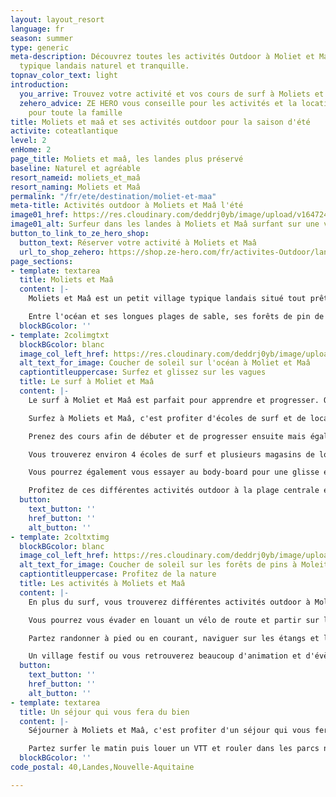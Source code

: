 ```yaml
---
layout: layout_resort
language: fr
season: summer
type: generic
meta-description: Découvrez toutes les activités Outdoor à Moliet et Maâ. Un village
  typique landais naturel et tranquille.
topnav_color_text: light
introduction:
  you_arrive: Trouvez votre activité et vos cours de surf à Moliets et Maâ
  zehero_advice: ZE HERO vous conseille pour les activités et la location des équipements
    pour toute la famille
title: Moliets et maâ et ses activités outdoor pour la saison d'été
activite: coteatlantique
level: 2
enHome: 2
page_title: Moliets et maâ, les landes plus préservé
baseline: Naturel et agréable
resort_nameid: moliets_et_maâ
resort_naming: Moliets et Maâ
permalink: "/fr/ete/destination/moliet-et-maa"
meta-title: Activités outdoor à Moliets et Maâ l'été
image01_href: https://res.cloudinary.com/deddrj0yb/image/upload/v1647249587/website/resorts/Moliets/jeffrey-brandjes-9kg6dNrSRak-unsplash.jpg
image01_alt: Surfeur dans les landes à Moliets et Maâ surfant sur une vague
button_to_link_to_ze_hero_shop:
  button_text: Réserver votre activité à Moliets et Maâ
  url_to_shop_zehero: https://shop.ze-hero.com/fr/activites-Outdoor/landes
page_sections:
- template: textarea
  title: Moliets et Maâ
  content: |-
    Moliets et Maâ est un petit village typique landais situé tout prêt de l'océan. Un petit coin naturel qui bénéficie d'une nature idéal pour séjourner et profiter de la côte Atlantique. Sa réserve naturelle du courant d'Huchet lui donne le nom de l'Amazonie landaise. Découvrez alors une faune et une flore d'exception au sein de cet environnement préservé.

    Entre l'océan et ses longues plages de sable, ses forêts de pin de maritimes et ses étangs, la nature saura vous émerveiller à Moliet et Maâ.
  blockBGcolor: ''
- template: 2colimgtxt
  blockBGcolor: blanc
  image_col_left_href: https://res.cloudinary.com/deddrj0yb/image/upload/v1647249570/website/resorts/Moliets/tim-hufner-LFC4iSvhHNQ-unsplash_1.jpg
  alt_text_for_image: Coucher de soleil sur l'océan à Moliet et Maâ
  captiontitleuppercase: Surfez et glissez sur les vagues
  title: Le surf à Moliet et Maâ
  content: |-
    Le surf à Moliet et Maâ est parfait pour apprendre et progresser. On y retrouve un peu moins de monde que sur les spots les plus connus comme Hossegor, Cabreton... Les surfeurs confirmés pourront tout autant surfer des vagues parfaites.

    Surfez à Moliets et Maâ, c'est profiter d'écoles de surf et de location de surf qui se trouvent à proximité de la plage. C'est apprendre et s'initier dans un cadre idéal, à surfer, à réaliser ses 1er take-off. C'est profiter d'un moment de partage dans des cours collectifs ou des moments d'apprentissage plus important lors des cours privés de surf à Moliets et Maâ.

    Prenez des cours afin de débuter et de progresser ensuite mais également pour vous perfectionner dans le surf et réaliser de nouvelles figures, de nouvelles sensations sur les vagues.

    Vous trouverez environ 4 écoles de surf et plusieurs magasins de location de surf et de combinaison à Moliets et Maâ.

    Vous pourrez également vous essayer au body-board pour une glisse encore plus près de la vague. Mais également le Stand Up Paddle, pour une glisse différente sur les vagues ou simplement pour réaliser des balades et des randonnées.

    Profitez de ces différentes activités outdoor à la plage centrale et la plage chêne et lièges à Moliets.
  button:
    text_button: ''
    href_button: ''
    alt_button: ''
- template: 2coltxtimg
  blockBGcolor: blanc
  image_col_left_href: https://res.cloudinary.com/deddrj0yb/image/upload/v1647249608/website/resorts/Moliets/tim-hufner-xK6_3qx0tDg-unsplash_1.jpg
  alt_text_for_image: Coucher de soleil sur les forêts de pins à Moleits et maâ
  captiontitleuppercase: Profitez de la nature
  title: Les activités à Moliets et Maâ
  content: |-
    En plus du surf, vous trouverez différentes activités outdoor à Moliet et Maâ. Tout d'abord, ce village landais est connu également pour son golf. Vous trouverez un 18 trous avec vue sur l'océan et les forêts de pins.

    Vous pourrez vous évader en louant un vélo de route et partir sur les pistes cyclables ou alors un VTT et explorer les forêts et les réserves naturelles de Moliets et Maâ.

    Partez randonner à pied ou en courant, naviguer sur les étangs et la rivière en Paddle.

    Un village festif ou vous retrouverez beaucoup d'animation et d'évènement afin de profiter pleinement de votre séjour.
  button:
    text_button: ''
    href_button: ''
    alt_button: ''
- template: textarea
  title: Un séjour qui vous fera du bien
  content: |-
    Séjourner à Moliets et Maâ, c'est profiter d'un séjour qui vous fera du bien. Dans un cadre idyllique, une nature d'exception, vous profiterez pleinement du calme, du bruit de l'océan et de l'odeur de spins maritimes.

    Partez surfer le matin puis louer un VTT et rouler dans les parcs naturels à travers les fougères à Moliets et Maâ.
  blockBGcolor: ''
code_postal: 40,Landes,Nouvelle-Aquitaine

---
```

